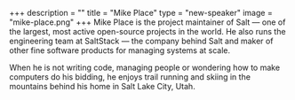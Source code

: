 +++
description = ""
title = "Mike Place"
type = "new-speaker"
image = "mike-place.png"
+++
Mike Place is the project maintainer of Salt — one of the largest, most active open-source projects in the world. He also runs the engineering team at SaltStack — the company behind Salt and maker of other fine software products for managing systems at scale.

When he is not writing code, managing people or wondering how to make computers do his bidding, he enjoys trail running and skiing in the mountains behind his home in Salt Lake City, Utah.